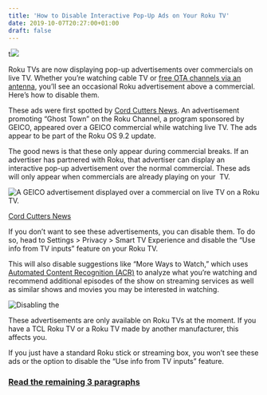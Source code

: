 ```yaml
---
title: 'How to Disable Interactive Pop-Up Ads on Your Roku TV'
date: 2019-10-07T20:27:00+01:00
draft: false
---
```


t![](https://www.howtogeek.com/wp-content/uploads/2019/10/img_5d9b8f97e9ace.jpg)

Roku TVs are now displaying pop-up advertisements over commercials on live TV. Whether you’re watching cable TV or [free OTA channels via an antenna](https://www.howtogeek.com/205253/give-the-gift-of-free-tv-to-your-parents-this-christmas/), you’ll see an occasional Roku advertisement above a commercial. Here’s how to disable them.

These ads were first spotted by [Cord Cutters News](https://www.cordcuttersnews.com/roku-adds-interactive-pop-up-ads-to-ota-tv-on-roku-tvs/). An advertisement promoting “Ghost Town” on the Roku Channel, a program sponsored by GEICO, appeared over a GEICO commercial while watching live TV. The ads appear to be part of the Roku OS 9.2 update.

The good news is that these only appear during commercial breaks. If an advertiser has partnered with Roku, that advertiser can display an interactive pop-up advertisement over the normal commercial. These ads will only appear when commercials are already playing on your  TV.

![A GEICO advertisement displayed over a commercial on live TV on a Roku TV.](https://www.howtogeek.com/wp-content/uploads/2019/10/img_5d9b8ce9ea4b6.jpg)

[Cord Cutters News](https://www.cordcuttersnews.com/roku-adds-interactive-pop-up-ads-to-ota-tv-on-roku-tvs/)

If you don’t want to see these advertisements, you can disable them. To do so, head to Settings > Privacy > Smart TV Experience and disable the “Use info from TV inputs” feature on your Roku TV.

This will also disable suggestions like “More Ways to Watch,” which uses [Automated Content Recognition (ACR)](https://www.howtogeek.com/401666/the-smart-tv-crapware-era-has-already-begun/) to analyze what you’re watching and recommend additional episodes of the show on streaming services as well as similar shows and movies you may be interested in watching.

![Disabling the ](https://www.howtogeek.com/wp-content/uploads/2019/10/img_5d9b8e5c2a2e7.jpg)

These advertisements are only available on Roku TVs at the moment. If you have a TCL Roku TV or a Roku TV made by another manufacturer, this affects you.

If you just have a standard Roku stick or streaming box, you won’t see these ads or the option to disable the “Use info from TV inputs” feature.

### [Read the remaining 3 paragraphs](https://www.howtogeek.com/443406/how-to-disable-interactive-pop-up-ads-on-your-roku-tv/)